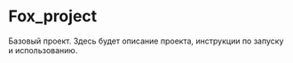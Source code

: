 # Fox_project

Базовый проект. Здесь будет описание проекта, инструкции по запуску и использованию.
